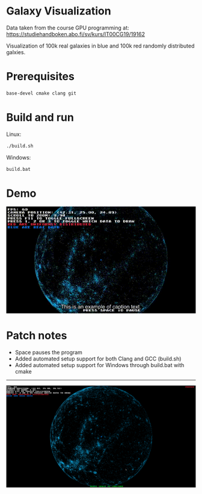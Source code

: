 # Galaxy Visualization

Data taken from the course GPU programming at: https://studiehandboken.abo.fi/sv/kurs/IT00CG19/19162

Visualization of 100k real galaxies in blue and 100k red randomly distributed galxies.


# Prerequisites

```bash
base-devel cmake clang git
```

# Build and run

Linux:

```bash
./build.sh
```

Windows:

```cmd
build.bat
```

# Demo

![demo](demo.gif "demo.gif")


# Patch notes

-   Space pauses the program
-   Added automated setup support for both Clang and GCC (build.sh)
-   Added automated setup support for Windows through build.bat with cmake

---

![screen](screenshot.png "screenshot.png")